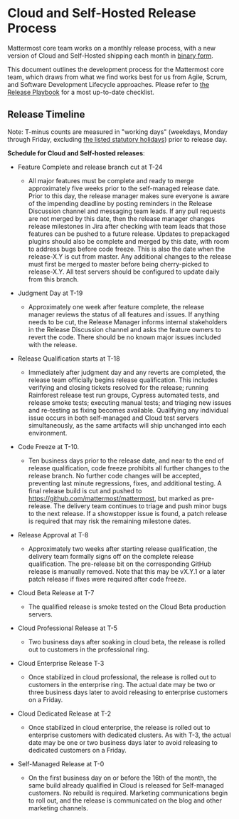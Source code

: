 # Cloud and Self-Hosted Release Process

Mattermost core team works on a monthly release process, with a new version of Cloud and Self-Hosted shipping each month in [binary form](https://docs.mattermost.com/upgrade/upgrading-mattermost-server.html).

This document outlines the development process for the Mattermost core team, which draws from what we find works best for us from Agile, Scrum, and Software Development Lifecycle approaches. Please refer to [the Release Playbook](https://community.mattermost.com/playbooks/playbooks/t7s6wkmsfpf99xe6sxgricgd9e/outline) for a most up-to-date checklist.

## Release Timeline

Note: T-minus counts are measured in "working days" \(weekdays, Monday through Friday, excluding [the listed statutory holidays](https://handbook.mattermost.com/operations/workplace/people/working-at-mattermost/paid-time-off#holidays)\) prior to release day.

**Schedule for Cloud and Self-hosted releases**:

 - Feature Complete and release branch cut at T-24
    - All major features must be complete and ready to merge approximately five weeks prior to the self-managed release date. Prior to this day, the release manager makes sure everyone is aware of the impending deadline by posting reminders in the Release Discussion channel and messaging team leads. If any pull requests are not merged by this date, then the release manager changes release milestones in Jira after checking with team leads that those features can be pushed to a future release. Updates to prepackaged plugins should also be complete and merged by this date, with room to address bugs before code freeze. This is also the date when the release-X.Y is cut from master. Any additional changes to the release must first be merged to master before being cherry-picked to release-X.Y. All test servers should be configured to update daily from this branch.

 - Judgment Day at T-19
    - Approximately one week after feature complete, the release manager reviews the status of all features and issues. If anything needs to be cut, the Release Manager informs internal stakeholders in the Release Discussion channel and asks the feature owners to revert the code. There should be no known major issues included with the release.

 - Release Qualification starts at T-18
    - Immediately after judgment day and any reverts are completed, the release team officially begins release qualification. This includes verifying and closing tickets resolved for the release; running Rainforest release test run groups, Cypress automated tests, and release smoke tests; executing manual tests; and triaging new issues and re-testing as fixing becomes available.
Qualifying any individual issue occurs in both self-managed and Cloud test servers simultaneously, as the same artifacts will ship unchanged into each environment.

 - Code Freeze at T-10.
    - Ten business days prior to the release date, and near to the end of release qualification, code freeze prohibits all further changes to the release branch. No further code changes will be accepted, preventing last minute regressions, fixes, and additional testing. A final release build is cut and pushed to https://github.com/mattermost/mattermost, but marked as pre-release. The delivery team continues to triage and push minor bugs to the next release. If a showstopper issue is found, a patch release is required that may risk the remaining milestone dates.

 - Release Approval at T-8
    - Approximately two weeks after starting release qualification, the delivery team formally signs off on the complete release qualification. The pre-release bit on the corresponding GitHub release is manually removed. Note that this may be vX.Y.1 or a later patch release if fixes were required after code freeze.

 - Cloud Beta Release at T-7
   - The qualified release is smoke tested on the Cloud Beta production servers.

 - Cloud Professional Release at T-5
   - Two business days after soaking in cloud beta, the release is rolled out to customers in the professional ring.

 - Cloud Enterprise Release T-3
   - Once stabilized in cloud professional, the release is rolled out to customers in the enterprise ring. The actual date may be two or three business days later to avoid releasing to enterprise customers on a Friday.

 - Cloud Dedicated Release at T-2
    - Once stabilized in cloud enterprise, the release is rolled out to enterprise customers with dedicated clusters. As with T-3, the actual date may be one or two business days later to avoid releasing to dedicated customers on a Friday.

 - Self-Managed Release at T-0
    - On the first business day on or before the 16th of the month, the same build already qualified in Cloud is released for Self-managed customers. No rebuild is required. Marketing communications begin to roll out, and the release is communicated on the blog and other marketing channels.
